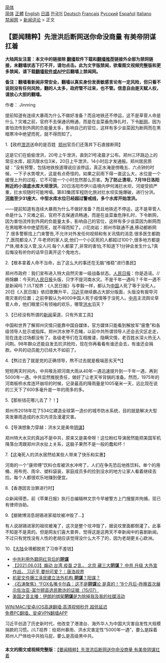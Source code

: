  <!-- 面包屑导航 --> <div class="breadcrumb"><!-- GTranslate: https://gtranslate.io/ -->  <div class="switcher notranslate">  <div class="selected">  <a href="#" onclick="return false;"> 简体</a>  </div>  <div class="option">  <a href="https://www.bannedbook.org" onclick="doGTranslate('zh-CN|zh-CN');jQuery('div.switcher div.selected a').html(jQuery(this).html());return false;" title="简体中文" class="nturl selected"> 简体</a>  <a href="https://www.bannedbook.org/zh-tw/" onclick="doGTranslate('zh-CN|zh-TW');jQuery('div.switcher div.selected a').html(jQuery(this).html());return false;" title="繁體中文" class="nturl"> 正體</a>  <a href="https://www.bannedbook.org/en/" onclick="doGTranslate('zh-CN|en');jQuery('div.switcher div.selected a').html(jQuery(this).html());return false;" title="English" class="nturl"> English</a>  <a href="https://www.bannedbook.org/ja/" onclick="doGTranslate('zh-CN|ja');jQuery('div.switcher div.selected a').html(jQuery(this).html());return false;" title="日本語" class="nturl"> 日語</a>  <a href="https://www.bannedbook.org/ko/" onclick="doGTranslate('zh-CN|ko');jQuery('div.switcher div.selected a').html(jQuery(this).html());return false;" title="한국어" class="nturl"> 한국어</a>  <a href="https://www.bannedbook.org/de/" onclick="doGTranslate('zh-CN|de');jQuery('div.switcher div.selected a').html(jQuery(this).html());return false;" title="Deutsch" class="nturl"> Deutsch</a>  <a href="https://www.bannedbook.org/fr/" onclick="doGTranslate('zh-CN|fr');jQuery('div.switcher div.selected a').html(jQuery(this).html());return false;" title="Français" class="nturl"> Français</a>  <a href="https://www.bannedbook.org/ru/" onclick="doGTranslate('zh-CN|ru');jQuery('div.switcher div.selected a').html(jQuery(this).html());return false;" title="Русский" class="nturl"> Русский</a>  <a href="https://www.bannedbook.org/es/" onclick="doGTranslate('zh-CN|es');jQuery('div.switcher div.selected a').html(jQuery(this).html());return false;" title="Español" class="nturl"> Español</a>  <a href="https://www.bannedbook.org/it/" onclick="doGTranslate('zh-CN|it');jQuery('div.switcher div.selected a').html(jQuery(this).html());return false;" title="Italiano" class="nturl"> Italiano</a>  </div>  </div>      <div class='breadcrumb-sub'><!-- Breadcrumb NavXT 6.3.0 --> <a href="https://www.bannedbook.org/" class="home">禁闻网</a> &gt; <a href="https://www.bannedbook.org/bnews/comments/" class="category">新闻评论</a> &gt; 正文</div></div><h2>【要闻精粹】先泄洪后断网送你命没商量 有美帝阴谋扛着</h2> <p class="notice"><b>大陆网友注意：本文中的链接除 <a href="https://github.com/bannedbook/fanqiang" >翻墙</a>软件下载和<a href="https://github.com/killgcd/justmysocks/blob/master/README.md">翻墙推荐</a>链接外全部为禁网链接，未翻墙状态下打不开，请勿点击。此为文字版禁闻，欲看图文视频完整版和更多禁闻，请下载<a href="https://github.com/bannedbook/fanqiang">翻墙软件或APP</a>后翻墙上禁闻网。</p><p>备注：翻墙看新闻非常安全，翻墙以真实身份发表敏感言论有一定风险，但只看不说则没有任何风险，翻的人太多，政府管不过来，也不管。信息自由是天赋人权，请放心大胆的翻墙。</b></p>  <div class="entry"> <p>作者： Jinming</p> <p id="summary">提前知道有连续大暴雨为什么不做好准备？而且地铁还不停运，这不是草菅人命是什么？灾难之前，官府不去保通讯畅通，而是在韭菜垂危挣扎时，下令<a href="https://www.bannedbook.org/bnews/tag/%E6%96%AD%E7%BD%91/" class="st_tag internal_tag" rel="tag" title="标签 断网 下的日志">断网</a>，因为害怕流传到外网的负能量太多，影响自己的官位，这样有多少韭菜因为断网而在黑暗寒冷中绝望而死，就不得而知了。</p> <p>1.【政府<a href="https://www.bannedbook.org/bnews/tag/%E6%B3%84%E6%B4%AA/" class="st_tag internal_tag" rel="tag" title="标签 泄洪 下的日志">泄洪</a>送命的是百姓&nbsp; <a href="https://www.bannedbook.org/bnews/tag/%e9%83%91%e5%b7%9e/" class="st_tag internal_tag" rel="tag" title="标签 郑州 下的日志">郑州</a>官员们还落井下石直接断网】</p> <p>这是它们在偷偷泄洪，20号上午泄洪，直到21号凌晨才公布。郑州三环路边上的常庄水库，超汛限水位3米，20日上午泄洪，14小时后才发通报。郑州居民质疑：“没有预警，包括地铁按道理说应该停运，真正水淹是傍晚五、六点钟的时候，一下子水势增大，这是有点奇怪的。如果之前雨下得一直这么大，水位是一个缓慢上升的过程，它不可能一个小时忽然那么厉害。<strong>为了防止溃坝，7月19日洛阳附近的小浪底水库大坝泄洪</strong>。20日洛阳市伊川县境内伊何滩拦水坝，河堤受损严重，拦水坝随时可能垮塌，第83集团军程防化旅对拦水坝实施爆破，进行分洪。<strong><a href="https://www.bannedbook.org/bnews/tag/%e6%b2%b3%e5%8d%97/" class="st_tag internal_tag" rel="tag" title="标签 河南 下的日志">河南</a>至少31座大、中型水库水位已经超过警戒线，多个水库开始泄洪。</strong></p> <p>——提前知道有连续大暴雨为什么不做好准备？而且地铁还不停运，这不是草菅人命是什么？灾难之前，官府不去保通讯畅通，而是在韭菜垂危挣扎时，下令断网，因为害怕流传到外网的负能量太多，影响自己的官位，这样有多少韭菜因为断网而在黑暗寒冷中绝望而死，就不得而知了。//花岗岩：郑州市联通不通,移动都断网了.很多警察找上门来警告,不允许对外发任何视频和有关讯情的消息.很多医生都跑了,医院都没人了.牛老师的家人说,他们一个小区死的人都超过100个,很多地方都是尸体,根本没人管,没人问.每个人都蒙了,非常的害怕,不知道下1分钟会发生什么?真后悔没有听你的话早日离开这个鬼地方。</p> <p>2.【根本拿着人命不当命，出了这么大的事还在无脑“维稳”进行愚民】</p>  <p>郑州市政府：我们宣布进入特大自然灾害一级战备状态。<span class='wp_keywordlink'><a href="https://www.bannedbook.org/forum2/topic109.html" title="透视人民日报" target="_blank">人民日报</a></span>：你是造谣。//杨锦麟：今天的<a href="https://www.bannedbook.org/bnews/tag/%e4%ba%ba%e6%b0%91%e6%97%a5%e6%8a%a5/" class="st_tag internal_tag" rel="tag" title="标签 人民日报 下的日志">人民日报</a>头版，只字不提河南水灾。不是千年一遇吗？千年一遇不是新闻吗？//LT视界：《人民日报》与李毅一样，都认为<span class='wp_keywordlink_affiliate'><a href="https://www.bannedbook.org/" title="中国" target="_blank">中国</a></span>人死了等于没死人。20日《人民日报》依旧歌舞升平，<a href="https://www.bannedbook.org/bnews/tag/%e4%b9%a0%e8%bf%91%e5%b9%b3/" class="st_tag internal_tag" rel="tag" title="标签 习近平 下的日志">习近平</a>继续霸占大部分版面，头版没有报导河南灾害的位置；之前李毅认为4000中国人死于疫情等于没死人。<a href="https://www.bannedbook.org/bnews/tag/%e4%b8%ad%e5%85%b1/" class="st_tag internal_tag" rel="tag" title="标签 中共 下的日志">中共</a>主流舆论草菅人命，他们眼里只有领袖的欢乐，哪管<a href="https://www.bannedbook.org/bnews/tag/%e6%b4%aa%e6%b0%b4/" class="st_tag internal_tag" rel="tag" title="标签 洪水 下的日志">洪水</a>滔天？</p> <p>3.【已经没有所谓的<span class='wp_keywordlink_affiliate'><a href="https://www.bannedbook.org/" title="新闻">新闻</a></span>渠道，只有外宣工具】</p> <p>中国和世界了解郑州灾情只能靠中国自媒体，官方媒体只能看到解放军“疲惫”和各级领导人批示或指挥。郑州洪水惨不忍睹，以前中共所谓领导人还会去灾区走走，现在连走过场都没有了。各级老爷们在互相推诿，隐瞒灾情，老百姓水深火热无人问荆。98年群众还能自发去抗洪抢险，现在你再看看有谁还会去，有谁还会捐款。中共的动员能力已经大不如前了。</p> <p>4.【熬过去了就是党的正确领导，熬不过去就是极端恶劣天气】</p> <p>短短两天时间内，中共喉舌把河南大雨从40年一遇迅速提升到一千年一遇，再到5000年一遇。中共显然推脱责任，做好了让老天爷背锅的准备。然而，1975年的河南板桥水库连环崩坝的时候，记录最高的降雨量是1005毫米一天，远比现在说的三天下了600多毫升是一年的雨多的多。</p> <p>5.【那些钱花哪儿去了？！】</p>  <p>郑州市2018年花了534亿建造全球第一造价的城市防水系统，目的就是解决大型突发暴雨造成的水灾内涝及漫灌灾害。</p> <p>6.【导演想象力穿越：洪水又是美帝<a href="https://www.bannedbook.org/bnews/tag/%E9%98%B4%E8%B0%8B/" class="st_tag internal_tag" rel="tag" title="标签 阴谋 下的日志">阴谋</a>】</p> <p>郑州特大水灾的真凶不是中共，原来又是美帝呀！这位粉红导演居然能把美国军机降落台湾跟郑州洪水扯上关系，这脑子果然不是一般的蠢和坏！</p> <p>7.【这淹死人的洪水居然给某些人带来了快乐和实惠】</p> <p>河南的一个“康师傅”饮料仓库被洪水冲垮了，人们在争先恐后地拣饮料。单个的用桶、用布兜、雨伞、塑料袋装，家庭成员多的捡到没水的地方让家人看着继续去捡。每个人都很欢乐地赚到便宜。</p> <p>8.【香港因言治罪进行时】</p>  <p>众新闻得悉，前《苹果日报》执行总编辑林文宗今早被警方上门搜屋并拘捕，现已有律师协助。</p> <p>9.【据微博消息胡锡进家祖坟被冲毁了…】</p> <p>有人说胡锡进家的祖坟被淹了，这次是整个坟冲毁了，据说坟里面都倒灌了。此事不知是不是真的。但是网友们喜大普奔，觉得这是这两天不幸新闻中的喜剧新闻。不过只有党性没有人性的老胡应该觉得没什么大不了的，因为老胡更关心欧洲。</p> <p>10.【<span class='wp_keywordlink_affiliate'><a href="https://www.bannedbook.org/" title="大陆" target="_blank">大陆</a></span>全境都脱贫了习帝不差钱】</p> <ul class='op-related-articles' title='相关阅读'> <li><a href='https://www.bannedbook.org/bnews/baitai/20210719/1589890.html' target='_blank'>中共利用外籍网红背后的<b>阴谋</b></a></li> <li><a href='https://www.bannedbook.org/bnews/bannedvideo/20210712/1589295.html' target='_blank'>【2021.06.03】煽动 台湾 疫苗 之乱， 北京 藏三大<b>阴谋</b>？ 中共 升级 大外宣 作战， 习近平 要扮可爱？｜唐浩视界</a></li> <li><a href='https://www.bannedbook.org/bnews/cnnews/20210716/1588201.html' target='_blank'>机密文件爆江泽民建立法外机构 <b>阴谋</b>？阳谋？</a></li> <li><a href='https://www.bannedbook.org/bnews/bannedvideo/20210715/1587919.html' target='_blank'>《石涛聚焦》“FOX名嘴卡尔森：这不是<b>阴谋</b>论 是真的！”8个月后-昨晚首次展示佐治亚-富尔顿县选民欺诈的证据（15/07）</a></li> <li><a href='https://www.bannedbook.org/bnews/renquan/20210715/1587469.html' target='_blank'>美国之音主播：伊朗的绑架<b>阴谋</b>是为除掉我及我的社媒活动</a></li> </ul> <p class="texttj"> <a href="https://github.com/bannedbook/fanqiang/wiki/V2ray%E6%9C%BA%E5%9C%BA" target="_blank">WIN/MAC/安卓/iOS高速翻墙:高清视频秒开,超低延迟</a><br/> <a href="https://github.com/bannedbook/fanqiang/wiki/%E7%A6%81%E9%97%BB%E7%BD%91%E5%AE%89%E5%8D%93%E7%BF%BB%E5%A2%99%E6%96%B0%E9%97%BBAPP" target="_blank">免费PC翻墙、安卓VPN翻墙APP</a></p><p>习近平创造了历史新时代，他改变了港澳台、海外华人为中国大灾害自发性大规模捐款的习惯。//LT视界：给郑州暴雨、洪水灾害定性“5000年一遇”，要么是踩着郑州人尸体给中共拍马屁，要么是高级黑中共。</p> <a name='sharetosocial'></a>  <div style="margin-bottom:5px;padding-bottom:5px;clear:both"> <div id="archive-pix-1" class="banner-ads"> <!-- AuctionX Display platform tag START --> <div id="26318x728x90x621x_ADSLOT2" clicktrack="%%CLICK_URL_ESC%%"></div> <!-- AuctionX Display platform tag END --> </div> <div id="archive-pix-2" class="banner-ads"> <!-- AuctionX Display platform tag START --> <div id="26315x300x250x621x_ADSLOT2" clicktrack="%%CLICK_URL_ESC%%"></div> <!-- AuctionX Display platform tag END --> </div> </div>  <div id="archive-pix-1" class="banner-ads"> <!-- AuctionX Display platform tag START --> <div id="26318x728x90x621x_ADSLOT3" clicktrack="%%CLICK_URL_ESC%%"></div> <!-- AuctionX Display platform tag END --> </div> <div><b>本文的图文或视频完整版</b>：<a href='https://www.bannedbook.org/bnews/comments/20210722/1591928.html'>【要闻精粹】先泄洪后断网送你命没商量 有美帝阴谋扛着</a></div>  </div><!--END ENTRY--> 